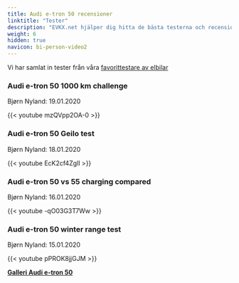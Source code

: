 ```yaml
---
title: Audi e-tron 50 recensioner
linktitle: "Tester"
description: "EVKX.net hjälper dig hitta de bästa testerna och recensionerna av denna modell."
weight: 6
hidden: true
navicon: bi-person-video2
---
```

Vi har samlat in tester från våra [favorittestare av elbilar](../../../../../guides/evreviewers/)

<div class="container text-center shadow p-2 pe-4 mb-5 bg-body-tertiary rounded border">
<h3>Audi e-tron 50 1000 km challenge</h3>
<p>Bjørn Nyland: 19.01.2020</p>

{{< youtube mzQVpp2OA-0 >}}

</div>
<div class="container text-center shadow p-2 pe-4 mb-5 bg-body-tertiary rounded border">
<h3>Audi e-tron 50 Geilo test</h3>
<p>Bjørn Nyland: 18.01.2020</p>

{{< youtube EcK2cf4ZglI >}}

</div>
<div class="container text-center shadow p-2 pe-4 mb-5 bg-body-tertiary rounded border">
<h3>Audi e-tron 50 vs 55 charging compared</h3>
<p>Bjørn Nyland: 16.01.2020</p>

{{< youtube -qO03G3T7Ww >}}

</div>
<div class="container text-center shadow p-2 pe-4 mb-5 bg-body-tertiary rounded border">
<h3>Audi e-tron 50 winter range test</h3>
<p>Bjørn Nyland: 15.01.2020</p>

{{< youtube pPROK8jjGJM >}}

</div>
<div class="mt-3 mb-3">
<a href="../gallery/" class="text-decoration-none text-black">
<strong><i class="bi-arrow-left"></i>Galleri  </strong>
</a>
<a href="../" class="text-decoration-none text-black float-end">
<strong>Audi e-tron 50 <i class="bi-arrow-right"></i></strong>
</a>
</div>
